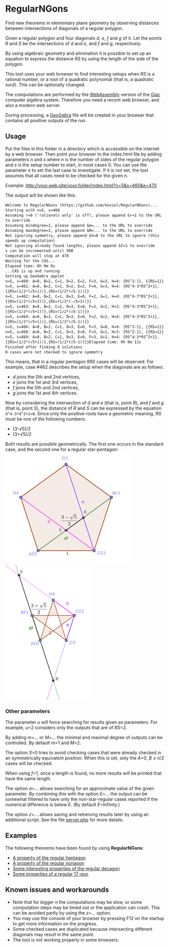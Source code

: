 # RegularNGons

Find new theorems in elementary plane geometry by observing distances
between intersections of diagonals of a regular polygon.

Given a regular polygon and four diagonals _d_, _e_, _f_ and _g_ of it.
Let the points _R_ and _S_ be the intersections of _d_ and _e_, and _f_ and _g_,
respectively.

By using algebraic geometry and elimination it is possible to
set up an equation to express the distance _RS_ by using the
length of the side of the polygon.

This tool uses your web browser to find interesting setups
when _RS_ is a rational number, or a root of a quadratic
polynomial (that is, a quadratic surd). This can be optionally changed.

The computations are performed by the 
[WebAssembly](http://webassembly.org/) version of the 
[Giac](https://www-fourier.ujf-grenoble.fr/~parisse/giac.html)
computer algebra system. Therefore you need a recent web browser,
and also a modern web server.

During processing, a [GeoGebra](http://www.geogebra.org)
file will be created in your browser
that contains all positive outputs of the run. 

## Usage

Put the files in this folder in a directory which is accessible on
the internet by a web browser. Then point your browser to
the index.html file by adding parameters _n_ and _s_ where _n_
is the number of sides of the regular polygon and _s_ is the
setup number to start, in most cases 0.
You can use the parameter _e_ to set the last case to
investigate. If it is not set, the tool assumes that
all cases need to be checked for the given _n_.


Example: http://your.web.site/your.folder/index.html?n=5&s=460&e=470

The output will be shown like this:
```
Welcome to RegularNGons (https://github.com/kovzol/RegularNGons)...
Starting with n=5, s=460
Assuming r=0 ('rationals only' is off), please append &r=1 to the URL to override
Assuming mindegree=1, please append &m=... to the URL to override
Assuming maxdegree=2, please append &M=... to the URL to override
Not ignoring symmetry, please append &S=0 to the URL to ignore (this speeds up computation)
Not ignoring already found lengths, please append &f=1 to override
s can be incremented until 990
Computation will stop at 470
Waiting for the CAS...
Elapsed time: 0h 0m 8s
...CAS is up and running
Setting up GeoGebra applet
n=5, s=460: A=0, B=2, C=1, D=2, E=2, F=3, G=3, H=4: {RS^2-1}, {{RS=1}}
n=5, s=461: A=0, B=2, C=1, D=2, E=2, F=4, G=3, H=4: {RS^4-3*RS^2+1}, {{RS=(1/2*(√5+1))},{RS=(1/2*(√5-1))}}
n=5, s=462: A=0, B=2, C=1, D=3, E=0, F=2, G=1, H=4: {RS^4-7*RS^2+1}, {{RS=(1/2*(√5+3))},{RS=(1/2*(-√5+3))}}
n=5, s=463: A=0, B=2, C=1, D=3, E=0, F=2, G=2, H=3: {RS^4-3*RS^2+1}, {{RS=(1/2*(√5+1))},{RS=(1/2*(√5-1))}}
n=5, s=464: A=0, B=2, C=1, D=3, E=0, F=2, G=2, H=4: {RS^4-3*RS^2+1}, {{RS=(1/2*(√5+1))},{RS=(1/2*(√5-1))}}
n=5, s=466: A=0, B=2, C=1, D=3, E=0, F=3, G=0, H=4: {RS^2-1}, {{RS=1}}
n=5, s=468: A=0, B=2, C=1, D=3, E=0, F=3, G=1, H=3: {RS^2-1}, {{RS=1}}
n=5, s=469: A=0, B=2, C=1, D=3, E=0, F=3, G=1, H=4: {RS^4-3*RS^2+1}, {{RS=(1/2*(√5+1))},{RS=(1/2*(√5-1))}}Elapsed time: 0h 0m 11s
Finished after finding 8 solutions
0 cases were not checked to ignore symmetry
```
This means, that in a regular pentagon 990 cases will be observed.
For example, case #462 describes the setup when the diagonals are as follows:
  * _d_ joins the 0th and 2nd vertices,
  * _e_ joins the 1st and 3rd vertices,
  * _f_ joins the 0th and 2nd vertices,
  * _g_ joins the 1st and 4th vertices.

Now by considering the intersection of _d_ and _e_ (that is, point _R_), and _f_ and _g_
(that is, point _S_), the distance of _R_ and _S_ can be expressed by
the equation `d^4-3*d^2+1=0`. Since only the positive
roots have a geometric meaning, _RS_ must be one of the following numbers:
  * (3-√5)/2
  * (3+√5)/2

Both results are possible geometrically. The first one
occurs in the standard case, and the second one for a regular star-pentagon:
![a regular pentagon](/fig/pentagon-small.png?raw=true "A regular pentagon")
![a regular star-pentagon](/fig/star-pentagon-small.png?raw=true "A regular star-pentagon")

### Other parameters

The parameter _u_ will force searching for results given as parameters.
For example, _u_=2 considers only the outputs that are of _RS_=2.

By adding _m_=... or _M_=... the minimal and maximal degree of outputs
can be controlled. By default _m_=1 and _M_=2.

The option _S_=0 tries to avoid checking cases that were already checked
in an symmetrically equivalent position. When this is set, only
the _A_=0, _B_ ≤ _n_/2 cases will be checked.

When using _f_=1, once a length is found, no more results will be printed
that have the same length.

The option _a_=... allows searching for an approximate value of the
given parameter. By combining this with the option _E_=... the output
can be somewhat filtered to have only the non-star-regular
cases reported if the numerical difference
is below _E_. (By default _E_=Infinity.)

The option _z_=... allows saving and retreiving results later by using
an additional script. See the file [server.php](/server.php) for more
details.    

## Examples

The following theorems have been found by using **RegularNGons**:
  * [A property of the regular heptagon](https://www.geogebra.org/m/trpuKnDs)   
  * [A property of the regular nonagon](https://www.geogebra.org/m/xByk6ESM)
  * [Some interesting properties of the regular decagon](https://www.geogebra.org/m/WRpmrAmH)
  * [Some properties of a regular 17-gon](https://www.geogebra.org/m/V6Zdjzza)

## Known issues and workarounds

  * Note that for bigger _n_ the computations may be slow, or some computation steps may be timed out or the application can crash.
    This can be avoided partly by using the _z_=... option.
  * You may use the console of your browser by pressing F12 on the startup to get more information on the progress.
  * Some checked cases are duplicated because intersecting different diagonals may result in the same point.
  * The tool is not working properly in some browsers.